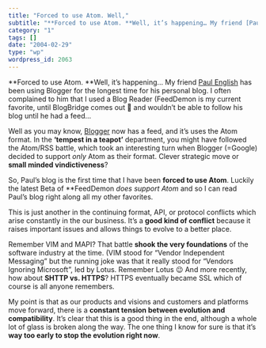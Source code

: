 ```yaml
---
title: "Forced to use Atom. Well,"
subtitle: "**Forced to use Atom. **Well, it’s happening… My friend [Paul English](http://www.paulenglish.com/) ..."
category: "1"
tags: []
date: "2004-02-29"
type: "wp"
wordpress_id: 2063
---
```

**Forced to use Atom. **Well, it’s happening… My friend [Paul English](http://www.paulenglish.com/) has been using Blogger for the longest time for his personal blog. I often complained to him that I used a Blog Reader (FeedDemon is my current favorite, until BlogBridge comes out 🙂 and wouldn’t be able to follow his blog until he had a feed…

Well as you may know, [Blogger](http://www.blogger.com/) now has a feed, and it’s uses the Atom format. In the **‘tempest in a teapot’** department, you might have followed the Atom/RSS battle, which took an interesting turn when Blogger (=Google) decided to support *only* Atom as their format. Clever strategic move or **small minded vindictiveness**?

So, Paul’s blog is the first time that I have been **forced to use Atom**. Luckily the latest Beta of **FeedDemon *does *support Atom** and so I can read Paul’s blog right along all my other favorites.

This is just another in the continuing format, API, or protocol conflicts which arise constantly in the our business. It’s a **good kind of conflict** because it raises important issues and allows things to evolve to a better place. 

Remember VIM and MAPI? That battle **shook the very foundations** of the software industry at the time. (VIM stood for “Vendor Independent Messaging” but the running joke was that it really stood for “Vendors Ignoring Microsoft”, led by Lotus. Remember Lotus 😉 And more recently, how about **SHTTP vs. HTTPS**? HTTPS eventually became SSL which of course is all anyone remembers.

My point is that as our products and visions and customers and platforms move forward, there is a **constant tension between evolution and compatibility**. It’s clear that this is a good thing in the end, although a whole lot of glass is broken along the way. The one thing I know for sure is that it’s **way too early to stop the evolution right now**.